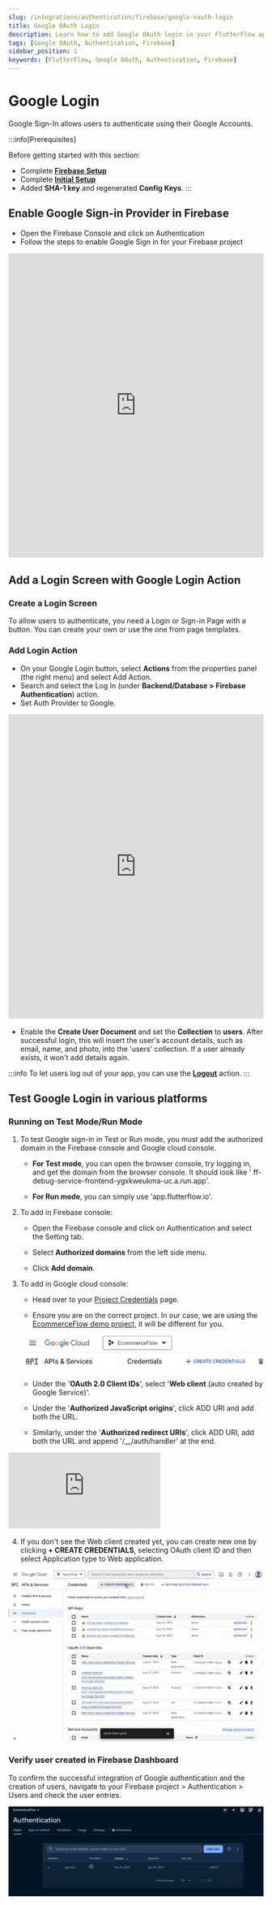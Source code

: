 ```yaml
---
slug: /integrations/authentication/firebase/google-oauth-login
title: Google OAuth Login
description: Learn how to add Google OAuth login in your FlutterFlow app.
tags: [Google OAuth, Authentication, Firebase]
sidebar_position: 1
keywords: [FlutterFlow, Google OAuth, Authentication, Firebase]
---
```


# Google Login

Google Sign-In allows users to authenticate using their Google Accounts.

:::info[Prerequisites]

Before getting started with this section:

- Complete [**Firebase Setup**](../../firebase/connect-to-firebase-setup.md)
- Complete [**Initial Setup**](auth-initial-setup.md)
- Added **SHA-1 key** and regenerated **Config Keys**.
:::


## Enable Google Sign-in Provider in Firebase

- Open the Firebase Console and click on Authentication
- Follow the steps to enable Google Sign in for your Firebase project

<iframe src="https://demo.arcade.software/I50vTFEEyhXfU82yLick?embed&show_copy_link=true" title="EcommerceFlow - Authentication - Sign-in method - Firebase console" frameborder="0" loading="lazy" webkitallowfullscreen mozallowfullscreen allowfullscreen allow="clipboard-write" width="100%" height="600"></iframe>

## Add a Login Screen with Google Login Action

### Create a Login Screen

To allow users to authenticate, you need a Login or Sign-in Page with a button.
You can create your own or use the one from page templates.

### Add Login Action

- On your Google Login button, select **Actions** from the properties panel (the
  right menu) and select Add Action.
- Search and select the Log In (under **Backend/Database > Firebase
  Authentication**) action.
- Set Auth Provider to Google.

<iframe src="https://demo.arcade.software/CBVoec46awMc3yNGLuVJ?embed&show_copy_link=true" title="EcommerceFlow - FlutterFlow" frameborder="0" loading="lazy" webkitallowfullscreen mozallowfullscreen allowfullscreen allow="clipboard-write" width="100%" height="600"></iframe>

- Enable the **Create User Document** and set the **Collection** to **users**.
  After successful login, this will insert the user's account details, such as
  email,
  name, and photo, into the 'users' collection. If a user already exists, it
  won't add details again.

:::info
To let users log out of your app, you can use the [**Logout**](../logout-action.md) action.
:::

## Test Google Login in various platforms

### Running on Test Mode/Run Mode

1. To test Google sign-in in Test or Run mode, you must add the authorized
   domain in the Firebase console and Google cloud console.

    - **For Test mode**, you can open the browser console, try logging in, and
      get the domain from the browser console. It should look like '
      ff-debug-service-frontend-ygxkweukma-uc.a.run.app'.

    - **For Run mode**, you can simply use 'app.flutterflow.io'.

2. To add in Firebase console:

    - Open the Firebase console and click on Authentication and select the
      Setting tab.

    - Select **Authorized domains** from the left side menu.

    - Click **Add domain**.

3. To add in Google cloud console:

    - Head over to
      your [Project Credentials](https://console.cloud.google.com/apis/credentials?project=_) page.
   
    - Ensure you are on the correct project. In our case, we are using the
      [EcommerceFlow demo project](https://bit.ly/ff-docs-demo-v1), it will be different for you.
   
   ![credential-page.png](../imgs/credential-page.png)

    - Under the '**OAuth 2.0 Client IDs**', select '**Web client** (auto created by
      Google Service)'.

    - Under the '**Authorized JavaScript origins**', click ADD URI and add both the
      URL.
    - Similarly, under the '**Authorized redirect URIs**', click ADD URI, add both
      the URL and append '/__/auth/handler' at the end.

<iframe src="https://www.loom.com/embed/efd5b99b858d4de8bca55452c6e1d20c" frameborder="0"
allowFullScreen style={{ width: '100%', height: '600px' }}></iframe>

<figure>
    
  <figcaption class="centered-caption"></figcaption>
</figure>

4. If you don't see the Web client created yet, you can create new one by
   clicking **+ CREATE CREDENTIALS**, selecting OAuth client ID and then select
   Application type to Web application.


![add-app.gif](../imgs/add-app.gif)

### Verify user created in Firebase Dashboard

To confirm the successful integration of Google authentication and the creation of users, navigate
to your Firebase project > Authentication > Users and check the user entries.

![verify-google-auth-users.png](../imgs/verify-google-auth-users.png)